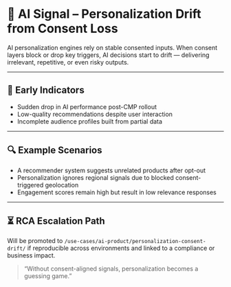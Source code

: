 # 🤖 AI Signal – Personalization Drift from Consent Loss

AI personalization engines rely on stable consented inputs. When consent layers block or drop key triggers, AI decisions start to drift — delivering irrelevant, repetitive, or even risky outputs.

---

## 📍 Early Indicators

- Sudden drop in AI performance post-CMP rollout  
- Low-quality recommendations despite user interaction  
- Incomplete audience profiles built from partial data  

---

## 🔍 Example Scenarios

- A recommender system suggests unrelated products after opt-out  
- Personalization ignores regional signals due to blocked consent-triggered geolocation  
- Engagement scores remain high but result in low relevance responses  

---

## ⏳ RCA Escalation Path

Will be promoted to `/use-cases/ai-product/personalization-consent-drift/` if reproducible across environments and linked to a compliance or business impact.

> “Without consent-aligned signals, personalization becomes a guessing game.”
